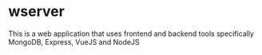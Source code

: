 # wserver
This is a web application that uses frontend and backend tools specifically MongoDB, Express, VueJS and NodeJS
